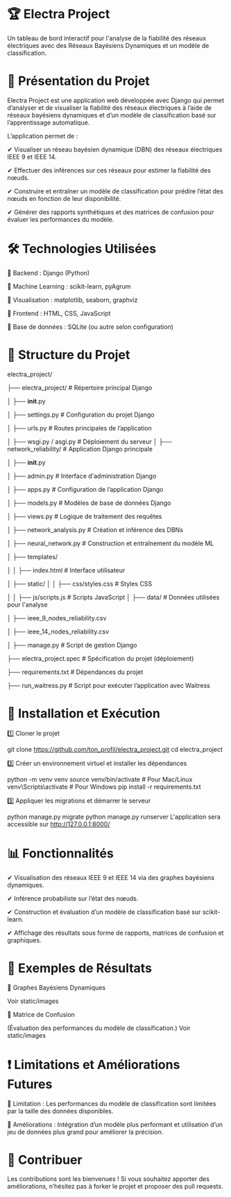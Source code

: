 # 🏆 Electra Project
Un tableau de bord interactif pour l'analyse de la fiabilité des réseaux électriques avec des Réseaux Bayésiens Dynamiques et un modèle de classification.

# 📌 Présentation du Projet
Electra Project est une application web développée avec Django qui permet d’analyser et de visualiser la fiabilité des réseaux électriques à l’aide de réseaux bayésiens dynamiques et d’un modèle de classification basé sur l’apprentissage automatique.

L’application permet de :

✔ Visualiser un réseau bayésien dynamique (DBN) des réseaux électriques IEEE 9 et IEEE 14.

✔ Effectuer des inférences sur ces réseaux pour estimer la fiabilité des nœuds.

✔ Construire et entraîner un modèle de classification pour prédire l’état des nœuds en fonction de leur disponibilité.

✔ Générer des rapports synthétiques et des matrices de confusion pour évaluer les performances du modèle.

# 🛠 Technologies Utilisées

🔹 Backend : Django (Python)

🔹 Machine Learning : scikit-learn, pyAgrum

🔹 Visualisation : matplotlib, seaborn, graphviz

🔹 Frontend : HTML, CSS, JavaScript

🔹 Base de données : SQLite (ou autre selon configuration)

# 📂 Structure du Projet

electra_project/

├── electra_project/            # Répertoire principal Django

│   ├── __init__.py

│   ├── settings.py             # Configuration du projet Django

│   ├── urls.py                 # Routes principales de l’application

│   ├── wsgi.py / asgi.py       # Déploiement du serveur
│
├── network_reliability/        # Application Django principale

│   ├── __init__.py

│   ├── admin.py                # Interface d'administration Django

│   ├── apps.py                 # Configuration de l’application Django

│   ├── models.py               # Modèles de base de données Django

│   ├── views.py                # Logique de traitement des requêtes

│   ├── network_analysis.py      # Création et inférence des DBNs

│   ├── neural_network.py        # Construction et entraînement du modèle ML

│   ├── templates/

│   │   ├── index.html           # Interface utilisateur

│   ├── static/
│   │   ├── css/styles.css       # Styles CSS

│   │   ├── js/scripts.js        # Scripts JavaScript
│
├── data/                       # Données utilisées pour l'analyse

│   ├── ieee_9_nodes_reliability.csv

│   ├── ieee_14_nodes_reliability.csv

│
├── manage.py                    # Script de gestion Django

├── electra_project.spec          # Spécification du projet (déploiement)

├── requirements.txt              # Dépendances du projet

├── run_waitress.py               # Script pour exécuter l’application avec Waitress

# 🚀 Installation et Exécution

1️⃣ Cloner le projet

git clone https://github.com/ton_profil/electra_project.git
cd electra_project

2️⃣ Créer un environnement virtuel et installer les dépendances

python -m venv venv
source venv/bin/activate  # Pour Mac/Linux
venv\Scripts\activate     # Pour Windows
pip install -r requirements.txt

3️⃣ Appliquer les migrations et démarrer le serveur

python manage.py migrate
python manage.py runserver
L'application sera accessible sur http://127.0.0.1:8000/

# 📊 Fonctionnalités

✔ Visualisation des réseaux IEEE 9 et IEEE 14 via des graphes bayésiens dynamiques.

✔ Inférence probabiliste sur l’état des nœuds.

✔ Construction et évaluation d’un modèle de classification basé sur scikit-learn.

✔ Affichage des résultats sous forme de rapports, matrices de confusion et graphiques.

# 📌 Exemples de Résultats

🔹 Graphes Bayésiens Dynamiques

Voir static/images

🔹 Matrice de Confusion

(Évaluation des performances du modèle de classification.)
Voir static/images

# ❗ Limitations et Améliorations Futures

🔸 Limitation : Les performances du modèle de classification sont limitées par la taille des données disponibles.

🔸 Améliorations : Intégration d’un modèle plus performant et utilisation d’un jeu de données plus grand pour améliorer la précision.

# 🎯 Contribuer

Les contributions sont les bienvenues ! Si vous souhaitez apporter des améliorations, n’hésitez pas à forker le projet et proposer des pull requests.
